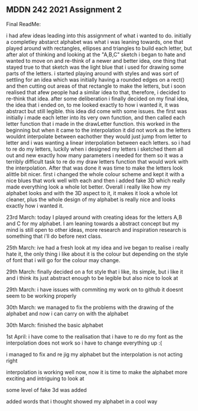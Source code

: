 ## MDDN 242 2021 Assignment 2

Final ReadMe:

i had afew ideas leading into this assignment of what i wanted to do. initially a completley abstarct alphabet was what i was leaning towards, one that played around with rectangles, ellipses and triangles to build each letter, but after alot of thinking and looking at the "A,B,C" sketch i began to hate and wanted to move on and re-think of a newer and better idea, one thing that stayed true to that sketch was the light blue that i used for drawing some parts of the letters. i started playing around with styles and was sort of settling for an idea which was initially having a rounded edges on a rect() and then cutting out areas of that rectangle to make the letters, but i soon realised that afew people had a similar idea to that, therefore, i decided to re-think that idea. after some deliberation i finally decided on my final idea, the idea that i ended on, to me looked exactly to how i wanted it, it was abstract but still legible. this idea did come with some issues. the first was initially i made each letter into its very own function, and then called each letter function that i made in the drawLetter function. this worked in the beginning but when it came to the interpolation it did not work as the letters wouldnt interpolate between eachother they would just jump from letter to letter and i was wanting a linear interpolation between each letters. so i had to re do my letters, luckily when i designed my letters i sketched them all out and new exactly how many parameters i needed for them so it was a terribly difficult task to re do my draw letters function that would work with the interpolation. After that was done it was time to make the letters look alittle bit nicer. first i changed the whole colour scheme and kept it with a nice blues that work well with each and then i added fake 3D which really made everything look a whole lot better. Overall i really like how my alphabet looks and with the 3D aspect to it, it makes it look a whole lot cleaner, plus the whole design of my alphabet is really nice and looks exactly how i wanted it.


23rd March:
today I played around with creating ideas for the letters A,B and C for my alphabet. I am leaning towards a abstract concept but my mind is still open to other ideas, more research and inspiration research is something that i'll do before next class.

25th March:
ive had a fresh look at my idea and ive began to realise i really hate it, the only thing i like about it is the colour but depending on the style of font that i will go for the colour may change.

29th  March:
finally decided on a fot style that i like, its simple, but i like it and i think its just abstract enough to be legible but also nice to look at

29th March:
i have issues with commiting my work on to github it doesnt seem to be working properly

30th March:
we managed to fix the problems with the drawing of the alphabet and now i can carry on with the alphabet

30th March:
finished the basic alphabet

1st April:
i have come to the realisation that i have to re do my font as the interpolation does not work so i have to change everything up :(

i managed to fix and re jig my alphabet but the interpolation is not acting right 

interpolation is working well now, now it is time to make the alphabet more exciting and intriguing to look at

some level of fake 3d was added

added words that i thought showed my alphabet in a cool way

